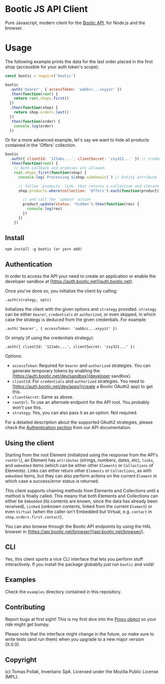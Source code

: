 # Bootic JS API Client

Pure Javascript, modern client for the [Bootic API](https://api.bootic.net), for Node.js and the browser.

# Usage

The following example prints the data for the last order placed in the first shop (accessible for your auth token's scope).

``` js
const bootic = require('bootic')

bootic
  .auth('bearer', { accessToken: 'aabbcc...xxyyzz' })
  .then(function(root) {
    return root.shops.first()
  })
  .then(function(shop) {
    return shop.orders.last()
  })
  .then(function(order) {
    console.log(order)
  })
```

Or for a more advanced example, let's say we want to hide all products contained in the 'Offers' collection.

``` js
bootic
  .auth({ clientId: '123abc...', clientSecret: 'zxy321...' }) // credentials strategy
  .then(function(root) {
    // both callback and promises are allowed.
    root.shops.first(function(shop) {
      console.log(`Processing ${shop.subdomain}`) // Entity attribute

      // follow `products` link, that returns a collection and iterate over items
      shop.products.where(collection: 'Offers').each(function(product) {

        // and call the `update` action
        product.update(status: 'hidden').then(function(res) {
          console.log(res)
        })
      })
    })
```

## Install

    npm install -g bootic (or yarn add)

## Authentication

In order to access the API your need to create an application or enable the developer sandbox at [https://auth.bootic.net](auth.bootic.net). 

Once you've done so, you initialize the client by calling:

`.auth(strategy, opts)`

Initializes the client with the given options and `strategy` provided. `strategy` can be either `bearer`, `credentials` or `authorized`, or even skipped, in which case the strategy is deduced from the given credentials. For example:

`.auth('bearer', { accessToken: 'aabbcc...xxyyzz' })`

Or simply (if using the credentials strategy):

`.auth({ clientId: '123abc...', clientSecret: 'zxy321...' })`

Options:

 - `accessToken`: Required for `bearer` and `authorized` strategies. You can generate temporary tokens by enabling the [https://auth.bootic.net/dev/sandbox](developer sandbox).
 - `clientId`: For `credentials` and `authorized` strategies. You need to [https://auth.bootic.net/dev/apps](create a Bootic OAuth2 app) to get this.
 - `clientSecret`: Same as above.
 - `rootUrl`: To use an alternate endpoint for the API root. You probably won't use this.
 - `strategy`: Yes, you can also pass it as an option. Not required.

For a detailed description about the supported OAuth2 strategies, please check the [Authentication section](https://api.bootic.net/api/authentication/) from our API documentation.

## Using the client

Starting from the root Element (initialized using the response from the API's `rootUrl`), an Element has `attributes` (strings, numbers, dates, etc), `links`, and `embedded` items (which can be either other `Elements` or `Collections` of Elements). Links can either return other `Elements` or `Collections`, as with `embedded` items, but they can also perform actions on the current `Element` in which case a success/error status is returned.

This client supports chaining methods from Elements and Collections until a method is finally called. This means that both Elements and Collections can either be `Embedded` (its contents are known, since the data has already been received), `Linked` (unknown contents, linked from the current `Element`) or even `Virtual` (when the caller isn't Embedded but Virtual, e.g. `contact` in `shop.orders.first.contact`).

You can also browse through the Bootic API endpoints by using the HAL browser in [https://api.bootic.net/browser/](api.bootic.net/browser/). 

## CLI

Yes, this client sports a nice CLI interface that lets you perform stuff interactively. If you install the package globablly just run `bootic` and voilá!

## Examples

Check the `examples` directory contained in this repository. 

## Contributing

Report bugs at first sight! This is my first dive into the [Proxy object](https://developer.mozilla.org/en-US/docs/Web/JavaScript/Reference/Global_Objects/Proxy) so your ride might get bumpy.

Please note that the interface might change in the future, so make sure to write tests (and run them) when you upgrade to a new major version (X.0.0).

## Copyright

(c) Tomas Pollak, Inventario SpA. Licensed under the Mozilla Public License (MPL).
